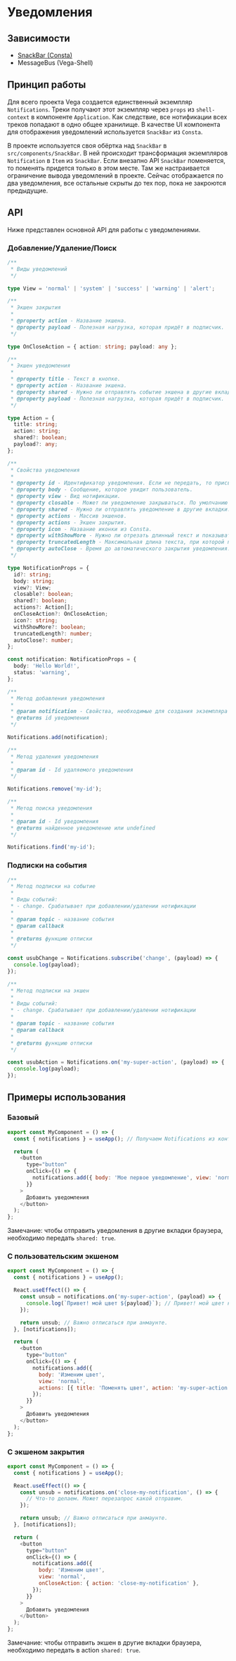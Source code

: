 # Уведомления

## Зависимости

- [SnackBar (Consta)](https://consta-uikit.vercel.app/?path=/docs/components-snackbar--playground)
- MessageBus (Vega-Shell)

## Принцип работы

Для всего проекта Vega создается единственный экземпляр `Notifications`. Треки получают этот экземпляр через `props`
из `shell-context` в компоненте `Application`. Как следствие, все нотификации всех треков попадают в одно общее хранилище.
В качестве UI компонента для отображения уведомлений используется `SnackBar` из `Consta`.

В проекте используется своя обёртка над `SnackBar` в `src/components/SnackBar`. В ней происходит трансформация
экземпляров `Notification` в `Item` из `SnackBar`. Если внезапно API `SnackBar` поменяется, то поменять придется только в этом месте.
Там же настраивается ограничение вывода уведомлений в проекте. Сейчас отображается по два уведомления, все остальные скрыты до тех пор,
пока не закроются предыдущие.

## API

Ниже представлен основной API для работы с уведомлениями.

### Добавление/Удаление/Поиск

```ts
/**
 * Виды уведомлений
 */

type View = 'normal' | 'system' | 'success' | 'warning' | 'alert';

/**
 * Экшен закрытия
 *
 * @property action - Название экшена.
 * @property payload - Полезная нагрузка, которая придёт в подписчик.
 */

type OnCloseAction = { action: string; payload: any };

/**
 * Экшен уведомления
 *
 * @property title - Текст в кнопке.
 * @property action - Название экшена.
 * @property shared - Нужно ли отправлять событие экшена в другие вкладки.
 * @property payload - Полезная нагрузка, которая придёт в подписчик.
 */

type Action = {
  title: string;
  action: string;
  shared?: boolean;
  payload?: any;
};

/**
 * Свойства уведомления
 *
 * @property id - Идентификатор уведомления. Если не передать, то присваивается уникальный.
 * @property body - Сообщение, которое увидит пользователь.
 * @property view - Вид нотификации.
 * @property closable - Может ли уведомление закрываться. По умолчанию true.
 * @property shared - Нужно ли отправлять уведомление в другие вкладки. По умолчанию false.
 * @property actions - Массив экшенов.
 * @property actions - Экшен закрытия.
 * @property icon - Название иконки из Consta.
 * @property withShowMore - Нужно ли отрезать длинный текст и показывать кнопку Свернуть/Показать. По умолчанию true.
 * @property truncatedLength - Максимальная длина текста, при которой показывается кнопка Свернуть/Показать. По умолчанию 81 символ.
 * @property autoClose - Время до автоматического закрытия уведомления. По умолчанию undefined.
 */

type NotificationProps = {
  id?: string;
  body: string;
  view?: View;
  closable?: boolean;
  shared?: boolean;
  actions?: Action[];
  onCloseAction?: OnCloseAction;
  icon?: string;
  withShowMore?: boolean;
  truncatedLength?: number;
  autoClose?: number;
};

const notification: NotificationProps = {
  body: 'Hello World!',
  status: 'warning',
};

/**
 * Метод добавления уведомления
 *
 * @param notification - Свойства, необходимые для создания экземпляра Notification
 * @returns id уведомления
 */

Notifications.add(notification);

/**
 * Метод удаления уведомления
 *
 * @param id - Id удаляемого уведомления
 */

Notifications.remove('my-id');

/**
 * Метод поиска уведомления
 *
 * @param id - Id уведомления
 * @returns найденное уведомление или undefined
 */

Notifications.find('my-id');
```

### Подписки на события

```ts
/**
 * Метод подписки на событие
 *
 * Виды событий:
 * - change. Срабатывает при добавлении/удалении нотификации
 *
 * @param topic - название события
 * @param callback
 *
 * @returns функцию отписки
 */

const usubChange = Notifications.subscribe('change', (payload) => {
  console.log(payload);
});

/**
 * Метод подписки на экшен
 *
 * Виды событий:
 * - change. Срабатывает при добавлении/удалении нотификации
 *
 * @param topic - название события
 * @param callback
 *
 * @returns функцию отписки
 */

const usubAction = Notifications.on('my-super-action', (payload) => {
  console.log(payload);
});
```

## Примеры использования

### Базовый

```js
export const MyComponent = () => {
  const { notifications } = useApp(); // Получаем Notifications из контекста приложения

  return (
    <button
      type="button"
      onClick={() => {
        notifications.add({ body: 'Мое первое уведомление', view: 'normal' });
      }}
    >
      Добавить уведомления
    </button>
  );
};
```

Замечание: чтобы отправить уведомления в другие вкладки браузера, необходимо передать `shared: true`.

### С пользовательским экшеном

```js
export const MyComponent = () => {
  const { notifications } = useApp();

  React.useEffect(() => {
    const unsub = notifications.on('my-super-action', (payload) => {
      console.log(`Привет! мой цвет ${payload}`); // Привет! мой цвет красный
    });

    return unsub; // Важно отписаться при анмаунте.
  }, [notifications]);

  return (
    <button
      type="button"
      onClick={() => {
        notifications.add({
          body: 'Изменим цвет',
          view: 'normal',
          actions: [{ title: 'Поменять цвет', action: 'my-super-action', payload: 'красный' }],
        });
      }}
    >
      Добавить уведомления
    </button>
  );
};
```

### С экшеном закрытия

```js
export const MyComponent = () => {
  const { notifications } = useApp();

  React.useEffect(() => {
    const unsub = notifications.on('close-my-notification', () => {
      // Что-то делаем. Может перезапрос какой отправим.
    });

    return unsub; // Важно отписаться при анмаунте.
  }, [notifications]);

  return (
    <button
      type="button"
      onClick={() => {
        notifications.add({
          body: 'Изменим цвет',
          view: 'normal',
          onCloseAction: { action: 'close-my-notification' },
        });
      }}
    >
      Добавить уведомления
    </button>
  );
};
```

Замечание: чтобы отправить экшен в другие вкладки браузера, необходимо передать в action `shared: true`.
